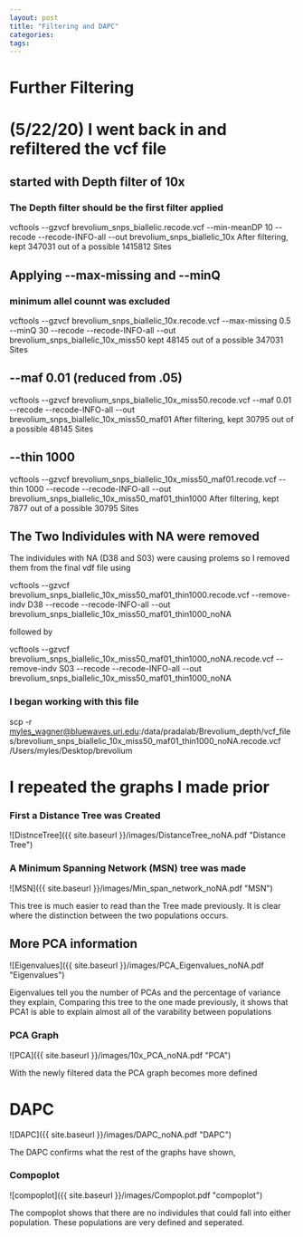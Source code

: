 ```yaml
---
layout: post
title: "Filtering and DAPC"
categories: 
tags: 
---
```



# Further Filtering


# (5/22/20) I went back in and refiltered the vcf file

## started with Depth filter of 10x
### The Depth filter should be the first filter applied
vcftools --gzvcf  brevolium_snps_biallelic.recode.vcf --min-meanDP 10 --recode --recode-INFO-all --out brevolium_snps_biallelic_10x
    After filtering, kept 347031 out of a possible 1415812 Sites

## Applying --max-missing and --minQ
### minimum allel counnt was excluded
vcftools --gzvcf brevolium_snps_biallelic_10x.recode.vcf --max-missing 0.5 --minQ 30 --recode --recode-INFO-all --out brevolium_snps_biallelic_10x_miss50
    kept 48145 out of a possible 347031 Sites

## --maf 0.01 (reduced from .05)

vcftools --gzvcf brevolium_snps_biallelic_10x_miss50.recode.vcf --maf 0.01 --recode --recode-INFO-all --out brevolium_snps_biallelic_10x_miss50_maf01
    After filtering, kept 30795 out of a possible 48145 Sites


## --thin 1000

vcftools --gzvcf brevolium_snps_biallelic_10x_miss50_maf01.recode.vcf --thin 1000 --recode --recode-INFO-all --out brevolium_snps_biallelic_10x_miss50_maf01_thin1000
    After filtering, kept 7877 out of a possible 30795 Sites



## The Two Individules with NA were removed

The individules with NA (D38 and S03) were causing prolems so I removed them from the final vdf file using 

vcftools --gzvcf brevolium_snps_biallelic_10x_miss50_maf01_thin1000.recode.vcf --remove-indv D38 --recode --recode-INFO-all --out brevolium_snps_biallelic_10x_miss50_maf01_thin1000_noNA

followed by

vcftools --gzvcf brevolium_snps_biallelic_10x_miss50_maf01_thin1000_noNA.recode.vcf --remove-indv S03 --recode --recode-INFO-all --out brevolium_snps_biallelic_10x_miss50_maf01_thin1000_noNA

### I began working with this file
scp -r myles_wagner@bluewaves.uri.edu:/data/pradalab/Brevolium_depth/vcf_files/brevolium_snps_biallelic_10x_miss50_maf01_thin1000_noNA.recode.vcf /Users/myles/Desktop/brevolium


# I repeated the graphs I made prior


### First a Distance Tree was Created 

![DistnceTree]({{ site.baseurl }}/images/DistanceTree_noNA.pdf "Distance Tree")




### A Minimum Spanning Network (MSN) tree was made

![MSN]({{ site.baseurl }}/images/Min_span_network_noNA.pdf "MSN")

This tree is much easier to read than the Tree made previously. 
It is clear where the distinction between the two populations occurs.


## More PCA information


![Eigenvalues]({{ site.baseurl }}/images/PCA_Eigenvalues_noNA.pdf "Eigenvalues")

Eigenvalues tell you the number of PCAs and the percentage of variance they explain, Comparing this tree to the one made previously, it shows that PCA1 is able to explain almost all of the varability between populations

### PCA Graph

![PCA]({{ site.baseurl }}/images/10x_PCA_noNA.pdf "PCA")

With the newly filtered data the PCA graph becomes more defined

# DAPC 

![DAPC]({{ site.baseurl }}/images/DAPC_noNA.pdf "DAPC")

The DAPC confirms what the rest of the graphs have shown, 

### Compoplot

![compoplot]({{ site.baseurl }}/images/Compoplot.pdf "compoplot")

The compoplot shows that there are no individules that could fall into either population. These populations are very defined and seperated. 